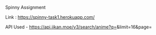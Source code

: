 Spinny Assignment

Link : https://spinny-task1.herokuapp.com/

API Used - https://api.jikan.moe/v3/search/anime?q=<query>&limit=16&page=<pagenu>
